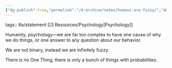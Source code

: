 ```yaml
---
{"dg-publish":true,"permalink":"/4-archive/notes/humans-are-fuzzy/","dgPassFrontmatter":true}
---
```


tags:: #a/statement [[3 Resources/Psychology\|Psychology]] 

Humanity, psychology—we are far too complex to have one cause of why we do things, or one answer to any question about our behavior.

We are not binary, instead we are infinitely fuzzy.

There is no One Thing, there is only a bunch of things with probabilities.